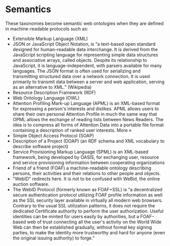 Semantics
=========
These taxonomies become semantic web ontologies when they are defined in machine-readable protocols such as:
* Extensible Markup Language (XML)
* JSON or JavaScript Object Notation, is “a text-based open standard designed for human-readable data interchange. It is derived from the JavaScript scripting language for representing simple data structures and associative arrays, called objects. Despite its relationship to JavaScript, it is language-independent, with parsers available for many languages. The JSON format is often used for serializing and transmitting structured data over a network connection. It is used primarily to transmit data between a server and web application, serving as an alternative to XML.” (Wikipedia)
* Resource Description Framework (RDF)
* Web Ontology Language (OWL)
* Attention Profiling Mark-up Language (APML) is an XML-based format for expressing a person's interests and dislikes. APML allows users to share their own personal Attention Profile in much the same way that OPML allows the exchange of reading lists between News Readers. The idea is to compress all forms of Attention Data into a portable file format containing a description of ranked user interests. More »
* Simple Object Access Protocol (SOAP)
* Description of a Project (DOAP) (an RDF schema and XML vocabulary to describe software project)
* Service Provisioning Markup Language (SPML) is an XML-based framework, being developed by OASIS, for exchanging user, resource and service provisioning information between cooperating organizations
* Friend of a friend (FOAF) a machine-readable ontology describing persons, their activities and their relations to other people and objects.
* "WebID" redirects here. It is not to be confused with WeBid, the online auction software.
* The WebID Protocol (formerly known as FOAF+SSL) is “a decentralized secure authentication protocol utilizing FOAF profile information as well as the SSL security layer available in virtually all modern web browsers. Contrary to the usual SSL utilization patterns, it does not require the dedicated Certificate authority to perform the user authorization. Useful identities can be minted for users easily by authorities, but a FOAF-based web of trust connecting all the user's activity on the World Wide Web can then be established gradually, without formal key signing parties, to make the identity more trustworthy and hard for anyone (even the original issuing authority) to forge.”
